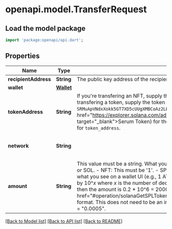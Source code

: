 # openapi.model.TransferRequest

## Load the model package
```dart
import 'package:openapi/api.dart';
```

## Properties
Name | Type | Description | Notes
------------ | ------------- | ------------- | -------------
**recipientAddress** | **String** | The public key address of the recipient to whom you want to send a token or NFT | 
**wallet** | [**Wallet**](Wallet.md) |  | 
**tokenAddress** | **String** | If you're transfering an NFT, supply the `mint` (the address of the mint) for the `token_address`. If you're transfering a token, supply the token address found on the explorer (e.g., see `SRMuApVNdxXokk5GT7XD5cUUgXMBCoAz2LHeuAoKWRt` for <a href=\"https://explorer.solana.com/address/SRMuApVNdxXokk5GT7XD5cUUgXMBCoAz2LHeuAoKWRt\" target=\"_blank\">Serum Token</a>) for the `token_address`. If you're transferring SOL, do not supply a value for `token_address`.  | [optional] 
**network** | **String** |  | [optional] [default to 'devnet']
**amount** | **String** | This value must be a string. What you provide here depends on if you are sending an NFT, an SPL token, or SOL.  - NFT: This must be '1'. - SPL Token: This must be an integer in string format. To convert from what you see on a wallet UI (e.g., 1 ATLAS, 1 USDC) to an integer value, you have to multiply that value by 10^<i>x</i> where <i>x</i> is the number of decimals. For example, to transfer 0.2 USDC, if USDC uses 6 decimals, then the amount is 0.2 * 10^6 = 200000. You can get the number of decimals for a given SPL token <a href=\"#operation/solanaGetSPLToken\">here</a>. - SOL: Supply this value denominated in SOL in a string format. This does not need to be an integer. For example, if you want to send 0.0005 SOL, then amount = \"0.0005\". | [optional] [default to '1']

[[Back to Model list]](../README.md#documentation-for-models) [[Back to API list]](../README.md#documentation-for-api-endpoints) [[Back to README]](../README.md)


